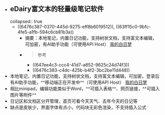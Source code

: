 - ## eDairy富文本的轻量级笔记软件
  collapsed:: true
	- ((6476c387-0370-445d-9275-eff8b6019512)), ((63ff15c0-9bfc-4fe5-a1fb-594c6cb81b3a))
		- 摘要：本地笔记，内置日记功能，支持树状文档，支持富文本编辑，可加密，有AI助手功能（可使用API Host） [我的白日梦](http://www.haoxg.net/ediary/index.html)
		- >参考
			- ((647ee4c3-ccc4-41d7-a852-9625c24d74f3))
			- ((6476c383-c4dc-425b-b4f2-3bc2be11d448))
- 本地笔记，内置日记功能，支持树状文档，支持富文本编辑，可加密，登录后有AI助手功能，^^移动端正在开发中^^（可使用API Host） [我的白日梦](http://www.haoxg.net/ediary/index.html)
- 相比minipad，编辑功能类似于Word，^^可插入表格^^、网页链接，^^可插入图片等附件^^
- 日记区和文档区分开管理，首页可看今天天气、去年今天的日记等
- 缺点是皮肤少，界面字体有点小，代码块无彩色渲染，不支持插入公式